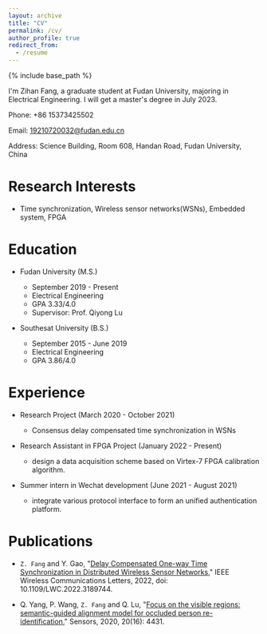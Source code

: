 ```yaml
---
layout: archive
title: "CV"
permalink: /cv/
author_profile: true
redirect_from:
  - /resume
---
```


{% include base_path %}


I'm Zihan Fang, a graduate student at Fudan University, majoring in Electrical Engineering. 
I will get a master's degree in July 2023.

Phone: +86 15373425502

Email: 19210720032@fudan.edu.cn 

Address: Science Building, Room 608, Handan Road, Fudan University, China


Research Interests
======
* Time synchronization, Wireless sensor networks(WSNs), Embedded system, FPGA

Education
======
* Fudan University (M.S.)
  * September 2019 - Present
  * Electrical Engineering
  * GPA 3.33/4.0
  * Supervisor: Prof. Qiyong Lu

* Southesat University (B.S.)
  * September 2015 - June 2019
  * Electrical Engineering
  * GPA 3.86/4.0

Experience
======
* Research Project (March 2020 - October 2021)
  * Consensus delay compensated time synchronization in WSNs

* Research Assistant in FPGA Project (January 2022 - Present)
  * design a data acquisition scheme based on Virtex-7 FPGA calibration algorithm.

* Summer intern in Wechat development (June 2021 - August 2021)
  * integrate various protocol interface to form an unified authentication platform.

Publications
======
* `Z. Fang` and Y. Gao, "[Delay Compensated One-way Time Synchronization in Distributed Wireless Sensor Networks](https://ieeexplore.ieee.org/document/9825722)," IEEE Wireless Communications Letters, 2022, doi: 10.1109/LWC.2022.3189744.

* Q. Yang, P. Wang, `Z. Fang` and Q. Lu, "[Focus on the visible regions: semantic-guided alignment model for occluded person re-identification](https://www.mdpi.com/1424-8220/20/16/4431/htm)," Sensors, 2020, 20(16): 4431.
